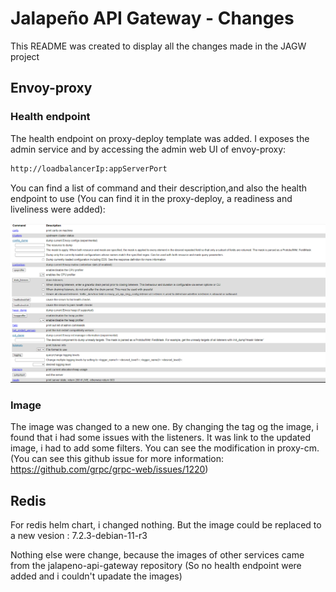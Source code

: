 # Jalapeño API Gateway - Changes 

This README was created to display all the changes made in the JAGW project 

## Envoy-proxy 

### Health endpoint
The health endpoint on proxy-deploy template was added. 
I exposes the admin service and by accessing the admin web UI of envoy-proxy: 

```bash
http://loadbalancerIp:appServerPort
```
You can find a list of command and their description,and also the health endpoint to use (You can find it in the proxy-deploy, a readiness and liveliness were added): 

![proxy](image.png)

### Image 

The image was changed to a new one. By changing the tag og the image, i found that i had some issues with the listeners. It was link to the updated image, i had to add some filters. You can see the modification in proxy-cm. 
(You can see this github issue for more information: https://github.com/grpc/grpc-web/issues/1220)


## Redis 

For redis helm chart, i changed nothing.
But the image could be replaced to a new vesion : 7.2.3-debian-11-r3 


Nothing else were change, because the images of other services came from the jalapeno-api-gateway repository (So no health endpoint were added and i couldn't upadate the images)





